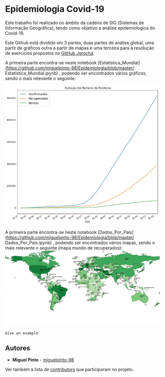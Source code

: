 # Epidemiologia Covid-19
 
 Este trabalho foi realizado no âmbito da cadeira de SIG (Sistemas de Informação Geográfica), tendo como objetivo a análise epidemiologica do Covid-19.

Este Github está dividido em 3 partes, duas partes de análise global, uma partir de  gráficos outra a partir de mapas e uma terceira para a resolução de exercicios propostos no  [GitHub Jgrocha](https://github.com/jgrocha/covid-pt/tree/master/Jupyter).

A primeira parte encontra-se neste notebook [Estatística_Mundial](https://github.com/miguelpinto-98/Epidemiologia/blob/master/ 	Estatística_Mundial.ipynb) , podendo ser encontrados vários gráficos, sendo o mais relevante o seguinte:

![Grafico de Comparação](figuras/EVpandemia.jpg)

A primeira parte encontra-se neste notebook [Dados_Por_País](https://github.com/miguelpinto-98/Epidemiologia/blob/master/ 	Dados_Por_País.ipynb) , podendo ser encontrados vários mapas, sendo o mais relevante o seguinte (mapa mundo de recuperados):
![Mapa Mundo Recuperados](figuras/Mundo_Recuperados.png)

```
Give an example
```


## Autores

* **Miguel Pinto**  - [miguelpinto-98](https://github.com/miguelpinto-98)

Ver também a lista de  [contributors](https://github.com/miguelpinto-98/Epidemiologia/contributors) que participaram no projeto.
